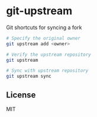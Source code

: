 # git-upstream
Git shortcuts for syncing a fork

```sh
# Specify the original owner
git upstream add <owner>

# Verify the upstream repository
git upstream

# Sync with upstream repository
git upstream sync
```

## License

MIT

